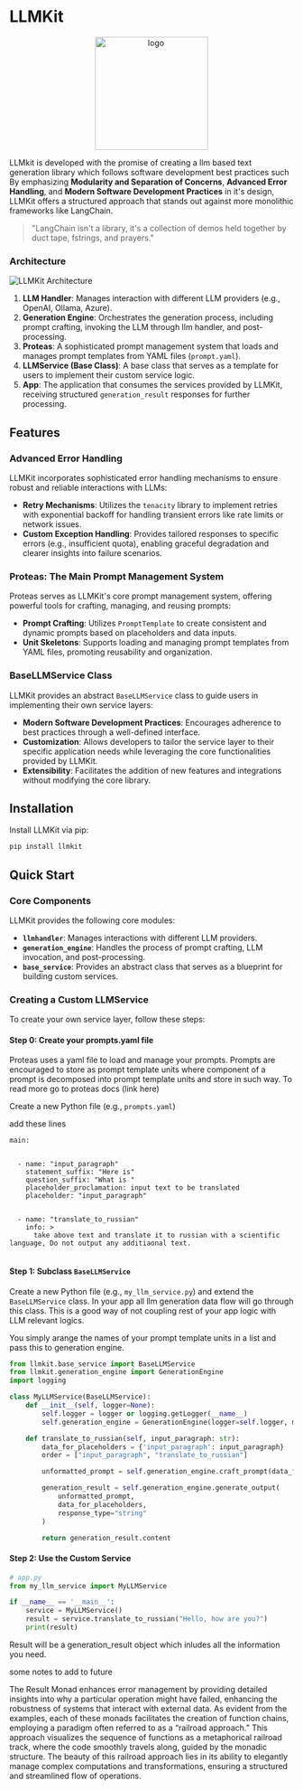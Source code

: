 # LLMKit

<div style="text-align: center;">
    <img src="https://raw.githubusercontent.com/karaposu/llmkit/refs/heads/main/assets/logo_cropped.png" alt="logo" width="200"/>
</div>

LLMkit is developed with the promise of creating a llm based text generation library which follows software development
best practices such 
By emphasizing **Modularity and Separation of Concerns**, **Advanced Error Handling**, and **Modern Software Development Practices** in it's design, 
LLMKit offers a structured approach that stands out against more monolithic frameworks like LangChain.

> "LangChain isn't a library, it's a collection of demos held together by duct tape, fstrings, and prayers."


### Architecture

![LLMKit Architecture](https://raw.githubusercontent.com/karaposu/llmkit/refs/heads/main/assets/llmkit_architecture.png)  <!-- Replace with your image link if hosting it publicly or in the README repository. -->

1. **LLM Handler**: Manages interaction with different LLM providers (e.g., OpenAI, Ollama, Azure).
2. **Generation Engine**: Orchestrates the generation process, including prompt crafting, invoking the LLM through llm handler, and post-processing.
3. **Proteas**: A sophisticated prompt management system that loads and manages prompt templates from YAML files (`prompt.yaml`).
4. **LLMService (Base Class)**: A base class that serves as a template for users to implement their custom service logic.  
5. **App**: The application that consumes the services provided by LLMKit, receiving structured `generation_result` responses for further processing.

## Features

### Advanced Error Handling

LLMKit incorporates sophisticated error handling mechanisms to ensure robust and reliable interactions with LLMs:

- **Retry Mechanisms**: Utilizes the `tenacity` library to implement retries with exponential backoff for handling transient errors like rate limits or network issues.
- **Custom Exception Handling**: Provides tailored responses to specific errors (e.g., insufficient quota), enabling graceful degradation and clearer insights into failure scenarios.

### Proteas: The Main Prompt Management System

Proteas serves as LLMKit's core prompt management system, offering powerful tools for crafting, managing, and reusing prompts:

- **Prompt Crafting**: Utilizes `PromptTemplate` to create consistent and dynamic prompts based on placeholders and data inputs.
- **Unit Skeletons**: Supports loading and managing prompt templates from YAML files, promoting reusability and organization.

### BaseLLMService Class

LLMKit provides an abstract `BaseLLMService` class to guide users in implementing their own service layers:

- **Modern Software Development Practices**: Encourages adherence to best practices through a well-defined interface.
- **Customization**: Allows developers to tailor the service layer to their specific application needs while leveraging the core functionalities provided by LLMKit.
- **Extensibility**: Facilitates the addition of new features and integrations without modifying the core library.

## Installation

Install LLMKit via pip:

```bash
pip install llmkit
```

## Quick Start

### Core Components

LLMKit provides the following core modules:

- **`llmhandler`**: Manages interactions with different LLM providers.
- **`generation_engine`**: Handles the process of prompt crafting, LLM invocation, and post-processing.
- **`base_service`**: Provides an abstract class that serves as a blueprint for building custom services.

### Creating a Custom LLMService

To create your own service layer, follow these steps:

#### Step 0: Create your prompts.yaml file
Proteas uses a yaml file to load and manage your prompts. Prompts are encouraged to store as prompt template units 
where component of a prompt is decomposed into prompt template units and store in such way. To read more go to proteas docs
(link here)

Create a new Python file (e.g., `prompts.yaml`) 

add these lines 

```commandline
main:


  - name: "input_paragraph"
    statement_suffix: "Here is"
    question_suffix: "What is "
    placeholder_proclamation: input text to be translated
    placeholder: "input_paragraph"


  - name: "translate_to_russian"
    info: > 
      take above text and translate it to russian with a scientific language, Do not output any additiaonal text.
   
```

#### Step 1: Subclass `BaseLLMService`

Create a new Python file (e.g., `my_llm_service.py`) and extend the `BaseLLMService` class.
In your app all llm generation data flow will go through this class.  This is a good way of not coupling rest of your
app logic with LLM relevant logics. 

You simply arange the names of your prompt template units in a list and pass this to generation engine.  

```python
from llmkit.base_service import BaseLLMService
from llmkit.generation_engine import GenerationEngine
import logging

class MyLLMService(BaseLLMService):
    def __init__(self, logger=None):
        self.logger = logger or logging.getLogger(__name__)
        self.generation_engine = GenerationEngine(logger=self.logger, model_name="gpt-4o-mini")

    def translate_to_russian(self, input_paragraph: str):
        data_for_placeholders = {'input_paragraph': input_paragraph}
        order = ["input_paragraph", "translate_to_russian"]

        unformatted_prompt = self.generation_engine.craft_prompt(data_for_placeholders, order)

        generation_result = self.generation_engine.generate_output(
            unformatted_prompt, 
            data_for_placeholders,
            response_type="string"
        )

        return generation_result.content
```

#### Step 2: Use the Custom Service

```python
# app.py
from my_llm_service import MyLLMService

if __name__ == '__main__':
    service = MyLLMService()
    result = service.translate_to_russian("Hello, how are you?")
    print(result)
```

Result will be a generation_result object which inludes all the information you need. 




some notes to add to future 

The Result Monad enhances error management by providing detailed insights into why a particular operation might have failed, enhancing the robustness of systems that interact with external data.
As evident from the examples, each of these monads facilitates the creation of function chains, employing a paradigm often referred to as a “railroad approach.” This approach visualizes the sequence of functions as a metaphorical railroad track, where the code smoothly travels along, guided by the monadic structure. The beauty of this railroad approach lies in its ability to elegantly manage complex computations and transformations, ensuring a structured and streamlined flow of operations.
